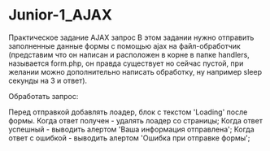 # Junior-1_AJAX
Практическое задание AJAX запрос
В этом задании нужно отправить заполненные данные формы с помощью ajax на файл-обработчик (представим что он написан и расположен в корне в папке handlers, называется form.php, он правда существует но сейчас пустой, при желании можно дополнительно написать обработку, ну например sleep секунды на 3 и ответ).

Обработать запрос:

Перед отправкой добавлять лоадер, блок с текстом 'Loading' после формы.
Когда ответ получен - удалять лоадер со страницы;
Когда ответ успешный - выводить алертом 'Ваша информация отправлена';
Когда ответ с ошибкой - выводить алертом 'Ошибка при отправке формы';
